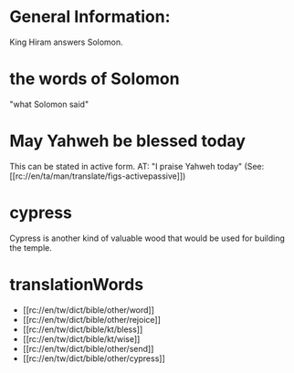 # General Information:

King Hiram answers Solomon.

# the words of Solomon

"what Solomon said"

# May Yahweh be blessed today

This can be stated in active form. AT: "I praise Yahweh today" (See: [[rc://en/ta/man/translate/figs-activepassive]])

# cypress

Cypress is another kind of valuable wood that would be used for building the temple.

# translationWords

* [[rc://en/tw/dict/bible/other/word]]
* [[rc://en/tw/dict/bible/other/rejoice]]
* [[rc://en/tw/dict/bible/kt/bless]]
* [[rc://en/tw/dict/bible/kt/wise]]
* [[rc://en/tw/dict/bible/other/send]]
* [[rc://en/tw/dict/bible/other/cypress]]